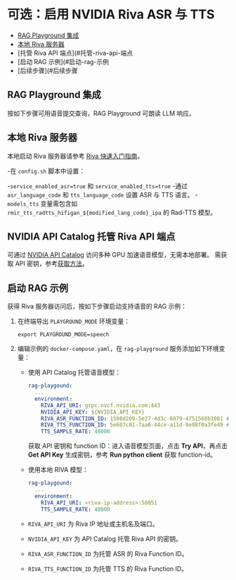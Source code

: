 <!--
  SPDX-FileCopyrightText: Copyright (c) 2023 NVIDIA CORPORATION & AFFILIATES. All rights reserved.
  SPDX-License-Identifier: Apache-2.0
-->

# 可选：启用 NVIDIA Riva ASR 与 TTS

<!-- TOC -->

* [RAG Playground 集成](#rag-playground-集成)
* [本地 Riva 服务器](#本地-riva-服务器)
* [托管 Riva API 端点](#托管-riva-api-端点
* [启动 RAG 示例](#启动-rag-示例
* [后续步骤](#后续步骤

<!-- /TOC -->

## RAG Playground 集成

按如下步骤可用语音提交查询，RAG Playground 可朗读 LLM 响应。

## 本地 Riva 服务器

本地启动 Riva 服务器请参考 [Riva 快速入门指南](https://docs.nvidia.com/deeplearning/riva/user-guide/docs/quick-start-guide.html)。

-在 `config.sh` 脚本中设置：

-`service_enabled_asr=true` 和 `service_enabled_tts=true`
-通过 `asr_language_code` 和 `tts_language_code` 设置 ASR 与 TTS 语言。
-`models_tts` 变量需包含如 `rmir_tts_radtts_hifigan_${modified_lang_code}_ipa` 的 Rad-TTS 模型。

## NVIDIA API Catalog 托管 Riva API 端点

可通过 [NVIDIA API Catalog](https://build.nvidia.com/explore/speech) 访问多种 GPU 加速语音模型，无需本地部署。
需获取 API 密钥，参考[获取方法](common-prerequisites.md#get-an-api-key-for-the-accessing-models-on-the-api-catalog)。

## 启动 RAG 示例

获得 Riva 服务器访问后，按如下步骤启动支持语音的 RAG 示例：

1. 在终端导出 `PLAYGROUND_MODE` 环境变量：

   ```console
   export PLAYGROUND_MODE=speech
   ```

2. 编辑示例的 `docker-compose.yaml`，在 `rag-playground` 服务添加如下环境变量：

   * 使用 API Catalog 托管语音模型：

     ```yaml
     rag-playgound:
       ...
       environment:
         RIVA_API_URI: grpc.nvcf.nvidia.com:443
         NVIDIA_API_KEY: ${NVIDIA_API_KEY}
         RIVA_ASR_FUNCTION_ID: 1598d209-5e27-4d3c-8079-4751568b1081 # nvidia/parakeet-ctc-riva-1-1b
         RIVA_TTS_FUNCTION_ID: 5e607c81-7aa6-44ce-a11d-9e08f0a3fe49 # nvidia/radtts-hifigan-riva
         TTS_SAMPLE_RATE: 48000
     ```

     获取 API 密钥和 function ID：进入语音模型页面，点击 **Try API**，再点击 **Get API Key** 生成密钥，参考 **Run python client** 获取 function-id。

   * 使用本地 RIVA 模型：

     ```yaml
     rag-playgound:
       ...
       environment:
         RIVA_API_URI: <riva-ip-address>:50051
         TTS_SAMPLE_RATE: 48000
     ```

   * `RIVA_API_URI` 为 Riva IP 地址或主机名及端口。
   * `NVIDIA_API_KEY` 为 API Catalog 托管 Riva API 的密钥。
   * `RIVA_ASR_FUNCTION_ID` 为托管 ASR 的 Riva Function ID。
   * `RIVA_TTS_FUNCTION_ID` 为托管 TTS 的 Riva Function ID。

